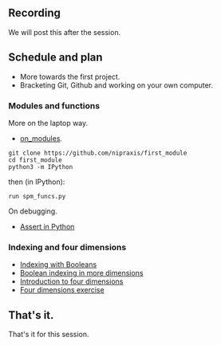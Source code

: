 ## Recording

We will post this after the session.

## Schedule and plan

* More towards the first project.
* Bracketing Git, Github and working on your own computer.

### Modules and functions

More on the laptop way.

* [on_modules](https://textbook.nipraxis.org/on_modules).

```
git clone https://github.com/nipraxis/first_module
cd first_module
python3 -m IPython
```

then (in IPython):

```
run spm_funcs.py
```

On debugging.

* [Assert in Python](https://textbook.nipraxis.org/assert.html)

### Indexing and four dimensions

* [Indexing with
  Booleans](https://textbook.nipraxis.org/boolean_indexing.html)
* [Boolean indexing in more
  dimensions](https://textbook.nipraxis.org/boolean_indexing_nd.html)
* [Introduction to four dimensions](https://textbook.nipraxis.org/intro_to_4d)
* [Four dimensions
  exercise](https://hub.nipraxis.org/hub/user-redirect/git-pull?repo=https%3A//github.com/nipraxis/four_dimensions&subPath=four_dimensions.ipynb)

## That's it.

That's it for this session.
